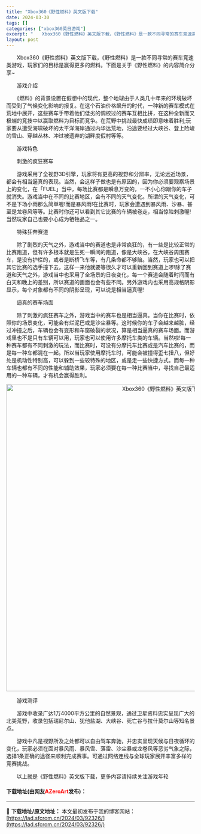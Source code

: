 ```yaml
---
title: "Xbox360《野性燃料》英文版下载"
date: 2024-03-30
tags: []
categories: ["xbox360英日游戏"]
excerpt: "　　Xbox360《野性燃料》英文版下载，《野性燃料》是一款不同寻常的赛车竞速类游戏，玩家们的目标是赢得更多的燃料。下面是关于《野性燃料》的内容简介分享~ 　　游戏介绍 　　《燃料》的背景设置在假想中的现代，整个地球由于人类几十年来的环境破坏而受到了气候变化影响的报复。在这个石油价格飙升的时代，一种&hellip;"
layout: post
---
```


 <p>　　Xbox360《野性燃料》英文版下载，《野性燃料》是一款不同寻常的赛车竞速类游戏，玩家们的目标是赢得更多的燃料。下面是关于《野性燃料》的内容简介分享~</p> <p>　　游戏介绍</p> <p>　　《燃料》的背景设置在假想中的现代，整个地球由于人类几十年来的环境破坏而受到了气候变化影响的报复。在这个石油价格飙升的时代，一种新的赛车模式在荒地中展开，这些赛车手带着他们低劣的调校过的赛车互相比拼，在这种全新而又极端的竞技中以赢取燃料为目标而竞争。在荒野中挑战最快成绩即意味着胜利;玩家要从遭受海啸破坏的太平洋海岸通过内华达荒地，沿途要经过大峡谷、登上险峻的雪山、穿越丛林、冲过被遗弃的湖畔度假村等等。</p> <p>　　游戏特色</p> <p>　　刺激的疯狂赛车</p> <p>　　游戏采用了全视野3D引擎，玩家将有更高的视野和分辨率，无论远近场景，都会有相当逼真的表现。当然，会这样子做也是有原因的，因为你必须要观察场景上的变化，在「FUEL」当中，每场比赛都是瞬息万变的，一不小心你跟你的车子就消失。游戏当中在不同的比赛地区，会有不同的天气变化。所谓的天气变化，可不是下场小雨那么简单喔!而是暴风雨!在比赛时，玩家会遭遇到暴风雨、沙暴、甚至是龙卷风等等。比赛时你还可以看到其它比赛的车辆被卷走，相当惊险刺激喔!当然玩家自己也要小心成为牺牲品之一。</p> <p>　　特殊狂奔赛道</p> <p>　　除了剧烈的天气之外，游戏当中的赛道也是非常疯狂的，有一些是比较正常的比赛跑道，但有许多根本就是生死一瞬间的跑道，像是大峡谷，在大峡谷周围赛车，是没有护栏的，或者是断桥飞车等，有几条命都不够赔。当然，玩家也可以把其它比赛的选手撞下去，这样一来他就要等很久才可以重新回到赛道上啰!除了赛道和天气之外，游戏当中也采用了全场景的日夜变化，每一个赛道会随着时间而有白天和晚上的差别，所以赛道的画面也会有些不同。另外游戏内也采用高规格阴影显示，每个对象都有不同的阴影呈现，可以说是相当逼真喔!</p> <p>　　逼真的赛车场面</p> <p>　　除了刺激的疯狂赛车之外，游戏当中的赛车也是相当逼真。当你在比赛时，依照你的场景变化，可能会有烂泥巴或是沙尘暴等。这时候你的车子会越来越脏，经过冲撞之后，车辆也会有变形和车窗破裂的状况，算是相当逼真的赛车场面。而游戏里也不是只有车辆可以用，玩家也可以使用许多摩托车类的车辆。当然啦!每一种赛车都有不同刺激的玩法，而比赛时，可没有分摩托车比赛或是汽车比赛的，而是每一种车都混在一起。所以当玩家使用摩托车时，可能会被撞得歪七扭八，但好处是机动性特别高，可以躲到一些较特殊的地区，或是走一些快捷方式。而每一种车辆也都有不同的性能和辅助效果，玩家必须要在每一种比赛当中，寻找自己最适用的一种车辆，才有机会赢得胜利。</p> <p align="center"><img align="" border="0" src="https://lad.sfcrom.cn/wp-content/uploads/2024/03/20240330_6607d51c0c306.jpg" width="818" alt="Xbox360《野性燃料》英文版下载" /></p> <p>　　游戏测评</p> <p>　　游戏中收录广达1万4000平方公里的自然景观，通过卫星资料忠实呈现广大的北美荒野，收录包括瑞尼尔山、犹他盐湖、大峡谷、死亡谷与拉什莫尔山等知名景点。</p> <p>　　游戏中凡是视野所及之处都可以自由驾车奔驰，并忠实呈现天候与日夜循环的变化，玩家必须在面对暴风雨、暴风雪、落雷、沙尘暴或龙卷风等恶劣气象之际，选择1条正确的途径来顺利完成赛事。可通过网络连线与全球玩家展开丰富多样的竞赛挑战。</p> <p>　　以上就是《野性燃料》英文版下载，更多内容请持续关注游戏年轮</p> <p><h4>下载地址(由网友<font color="red">AZeroArt</font>发布)：</h4></p> 

---
📖 **下载地址/原文地址：** 本文最初发布于我的博客网站：[https://lad.sfcrom.cn/2024/03/92326/](https://lad.sfcrom.cn/2024/03/92326/)
